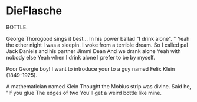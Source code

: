 # DieFlasche

BOTTLE.

George Thorogood sings it best...
In his power ballad "I drink alone".
" Yeah the other night I was a sleepin.
I woke from a terrible dream.
So I called pal Jack Daniels
and his partner Jimmi Dean
And we drank alone
Yeah with nobody else
Yeah when I drink alone
I prefer to be by myself.

Poor Georgie boy!  I want to introduce your to a guy named Felix Klein (1849-1925).

A mathematician named Klein
Thought the Mobius strip was divine.
Said he, "If you glue
The edges of two
You'll get a weird bottle like mine.

